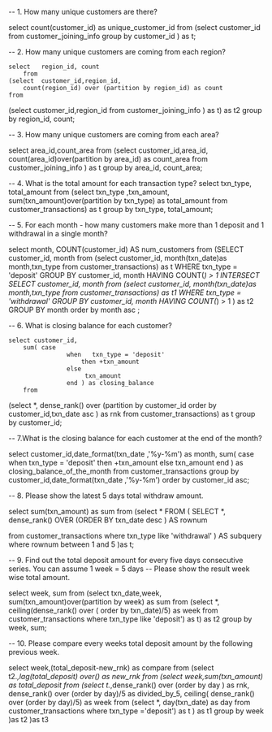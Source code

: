 
-- 1. How many unique customers are there?

select  count(customer_id) as unique_customer_id
    from
(select customer_id
from customer_joining_info
group by customer_id ) as t;

-- 2. How many unique customers are coming from each region?

    select   region_id, count
        from
    (select  customer_id,region_id,
        count(region_id) over (partition by region_id) as count
    from
(select customer_id,region_id
from customer_joining_info ) as t) as t2
    group by  region_id, count;

-- 3. How many unique customers are coming from each area?

select   area_id,count_area
    from
(select customer_id,area_id,
       count(area_id)over(partition by area_id) as count_area
from customer_joining_info ) as t
group by area_id, count_area;

-- 4. What is the total amount for each transaction type?
select  txn_type,  total_amount
    from
(select txn_type ,txn_amount,
       sum(txn_amount)over(partition by txn_type) as total_amount
from customer_transactions) as t
group by txn_type, total_amount;

-- 5. For each month - how many customers make more than 1 deposit and 1 withdrawal in a single month?


select month, COUNT(customer_id) AS num_customers
    from
(SELECT customer_id, month
    from
(select customer_id, month(txn_date)as month,txn_type
from customer_transactions) as t
 WHERE txn_type = 'deposit'
    GROUP BY customer_id, month
    HAVING COUNT(*) > 1
 INTERSECT
 SELECT customer_id, month
    from
(select customer_id, month(txn_date)as month,txn_type
from customer_transactions) as t1
 WHERE txn_type = 'withdrawal'
    GROUP BY customer_id, month
    HAVING COUNT(*) > 1
    ) as t2
GROUP BY month
order by month asc ;




-- 6. What is closing balance for each customer?


    select customer_id,
        sum( case
                    when   txn_type = 'deposit'
                        then +txn_amount
                    else
                         txn_amount
                    end ) as closing_balance
        from
(select *,
    dense_rank() over (partition by customer_id order by  customer_id,txn_date asc ) as rnk
from customer_transactions) as t
    group by customer_id;

-- 7.What is the closing balance for each customer at the end of the month?



select customer_id,date_format(txn_date ,'%y-%m') as month,
       sum( case
                    when   txn_type = 'deposit'
                        then +txn_amount
                    else
                         txn_amount
                    end ) as closing_balance_of_the_month
from customer_transactions
group by customer_id,date_format(txn_date ,'%y-%m')
order by customer_id asc;


-- 8. Please show the latest 5 days total withdraw amount.

select sum(txn_amount) as sum
    from
(select  *
FROM
(
  SELECT *, dense_rank() OVER (ORDER BY txn_date desc ) AS rownum

  from customer_transactions
  where txn_type like 'withdrawal'
) AS subquery
where rownum between 1 and 5 )as t;

-- 9. Find out the total deposit amount for every five days consecutive series. You can assume 1 week = 5 days
	-- Please show the result week wise total amount.


select  week, sum
    from
(select txn_date,week,
       sum(txn_amount)over(partition by week) as sum
    from
(select *,
      ceiling(dense_rank() over ( order by txn_date)/5) as week
from customer_transactions
where  txn_type like 'deposit') as t) as t2
group by  week, sum;


-- 10. Please compare every weeks total deposit amount by the following previous week.

select week,(total_deposit-new_rnk) as compare
    from
(select t2.*,lag(total_deposit) over() as new_rnk
    from
(select week,sum(txn_amount) as total_deposit
    from
(select t.*,dense_rank() over (order by day ) as rnk,
       dense_rank() over (order by day)/5 as divided_by_5,
       ceiling( dense_rank() over (order by day)/5) as week
    from
(select *,
       day(txn_date) as day
from customer_transactions
where txn_type ='deposit') as t ) as t1
group by week )as t2 )as t3
